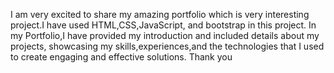  I am very excited to share my amazing portfolio which is very interesting project.I have used HTML,CSS,JavaScript, and bootstrap in this project. In my Portfolio,I have provided my introduction and included details about my projects, showcasing my skills,experiences,and the technologies that I used to create engaging and effective solutions. Thank you
